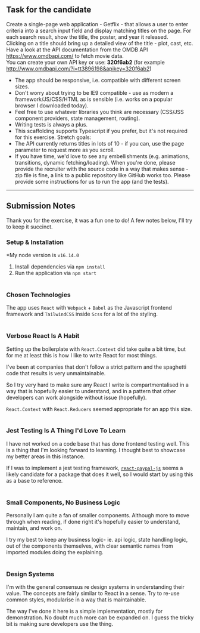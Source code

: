 ## Task for the candidate  
Create a single-page web application - Getflix - that allows a user to enter criteria into a search input field and display matching titles on the page. For each search result, show the title, the poster, and year it released.  
Clicking on a title should bring up a detailed view of the title - plot, cast, etc.  
Have a look at the API documentation from the OMDB API https://www.omdbapi.com/ to fetch movie data.  
You can create your own API key or use: **320f6ab2** (for example http://www.omdbapi.com/?i=tt3896198&apikey=320f6ab2)  
- The app should be responsive, i.e. compatible with different screen sizes.
- Don't worry about trying to be IE9 compatible - use as modern a framework/JS/CSS/HTML as is sensible (i.e. works on a popular browser I downloaded today).
- Feel free to use whatever libraries you think are necessary (CSS/JSS component providers, state management, routing).
- Writing tests is always a plus.
- This scaffolding supports Typescript if you prefer, but it's not required for this exercise.
Stretch goals:
- The API currently returns titles in lots of 10 - if you can, use the page parameter to request more as you scroll.
- If you have time, we'd love to see any embellishments (e.g. animations, transitions, dynamic fetching/loading).
When you're done, please provide the recruiter with the source code in a way that makes sense - zip file is fine, a link to a public repository like GitHub works too. Please provide some instructions for us to run the app (and the tests).

---
## Submission Notes

Thank you for the exercise, it was a fun one to do! A few notes below, I'll try to keep it succinct.
<br/>

### Setup & Installation

*My node version is `v16.14.0`

1. Install dependencies via `npm install`
2. Run the application via `npm start`
<br/><br/>

### Chosen Technologies
The app uses `React` with `Webpack` + `Babel` as the Javascript frontend framework and `TailwindCSS` inside `Scss` for a lot of the styling.
<br/><br/>

### Verbose React Is A Habit
Setting up the boilerplate with `React.Context` did take quite a bit time, but for me at least this is how I like to write React for most things.

I've been at companies that don't follow a strict pattern and the spaghetti code that results is very unmaintainable. 

So I try very hard to make sure any React I write is compartmentalised in a way that is hopefully easier to understand, and in a pattern that other developers can work alongside without issue (hopefully).

`React.Context` with `React.Reducers` seemed appropriate for an app this size.
<br/><br/>

### Jest Testing Is A Thing I'd Love To Learn
I have not worked on a code base that has done frontend testing well. This is a thing that I'm looking forward to learning. I thought best to showcase my better areas in this instance.

If I was to implement a jest testing framework, [`react-paypal-js`](https://github.com/paypal/react-paypal-js) seems a likely candidate for a package that does it well, so I would start by using this as a base to reference.
<br/><br/>

### Small Components, No Business Logic
Personally I am quite a fan of smaller components. Although more to move through when reading, if done right it's hopefully easier to understand, maintain, and work on.

I try my best to keep any business logic- ie. api logic, state handling logic, out of the components themselves, with clear semantic names from imported modules doing the explaining.
<br/><br/>

### Design Systems
I'm with the general consensus re design systems in understanding their value. The concepts are fairly similar to React in a sense. Try to re-use common styles, modularise in a way that is maintainable. 

The way I've done it here is a simple implementation, mostly for demonstration. No doubt much more can be expanded on. I guess the tricky bit is making sure developers use the thing.
